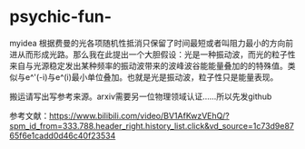 # psychic-fun-
myidea
根据费曼的光各项随机性抵消只保留了时间最短或者叫阻力最小的方向前进从而形成光路。那么我在此提出一个大胆假设：光是一种振动波，而光的粒子性来自与光源稳定发出某种频率的振动波带来的波峰波谷能能量叠加的的特殊值。类似与e^'(-i)与e^(i)最小单位叠加。也就是光是振动波，粒子性只是能量表现。

搬运请写出写参考来源。arxiv需要另一位物理领域认证……所以先发github

参考文献：https://www.bilibili.com/video/BV1AfKwzVEhQ/?spm_id_from=333.788.header_right.history_list.click&vd_source=1c73d9e8765f6e1cadd0d46c40f23534
